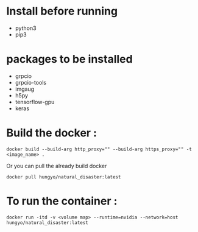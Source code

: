 # Install before running

* python3
* pip3

# packages to be installed

* grpcio
* grpcio-tools
* imgaug
* h5py
* tensorflow-gpu
* keras

# Build the docker :
```
docker build --build-arg http_proxy="" --build-arg https_proxy="" -t <image_name> .
```

 Or you can pull the already build docker
```
docker pull hungyo/natural_disaster:latest
```
# To run the container :
```
docker run -itd -v <volume map> --runtime=nvidia --network=host hungyo/natural_disaster:latest
```
